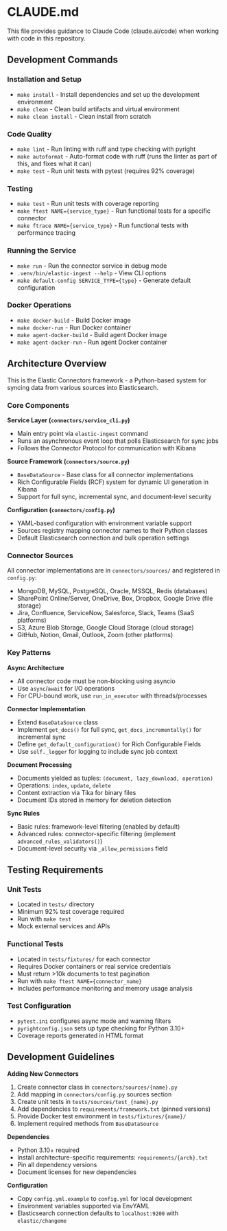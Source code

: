 # CLAUDE.md

This file provides guidance to Claude Code (claude.ai/code) when working with code in this repository.

## Development Commands

### Installation and Setup
- `make install` - Install dependencies and set up the development environment
- `make clean` - Clean build artifacts and virtual environment
- `make clean install` - Clean install from scratch

### Code Quality
- `make lint` - Run linting with ruff and type checking with pyright
- `make autoformat` - Auto-format code with ruff (runs the linter as part of this, and fixes what it can)
- `make test` - Run unit tests with pytest (requires 92% coverage)

### Testing
- `make test` - Run unit tests with coverage reporting
- `make ftest NAME={service_type}` - Run functional tests for a specific connector
- `make ftrace NAME={service_type}` - Run functional tests with performance tracing

### Running the Service
- `make run` - Run the connector service in debug mode
- `.venv/bin/elastic-ingest --help` - View CLI options
- `make default-config SERVICE_TYPE={type}` - Generate default configuration

### Docker Operations
- `make docker-build` - Build Docker image
- `make docker-run` - Run Docker container
- `make agent-docker-build` - Build agent Docker image
- `make agent-docker-run` - Run agent Docker container

## Architecture Overview

This is the Elastic Connectors framework - a Python-based system for syncing data from various sources into Elasticsearch.

### Core Components

**Service Layer (`connectors/service_cli.py`)**
- Main entry point via `elastic-ingest` command
- Runs an asynchronous event loop that polls Elasticsearch for sync jobs
- Follows the Connector Protocol for communication with Kibana

**Source Framework (`connectors/source.py`)**
- `BaseDataSource` - Base class for all connector implementations
- Rich Configurable Fields (RCF) system for dynamic UI generation in Kibana
- Support for full sync, incremental sync, and document-level security

**Configuration (`connectors/config.py`)**
- YAML-based configuration with environment variable support
- Sources registry mapping connector names to their Python classes
- Default Elasticsearch connection and bulk operation settings

### Connector Sources

All connector implementations are in `connectors/sources/` and registered in `config.py`:
- MongoDB, MySQL, PostgreSQL, Oracle, MSSQL, Redis (databases)
- SharePoint Online/Server, OneDrive, Box, Dropbox, Google Drive (file storage)
- Jira, Confluence, ServiceNow, Salesforce, Slack, Teams (SaaS platforms)
- S3, Azure Blob Storage, Google Cloud Storage (cloud storage)
- GitHub, Notion, Gmail, Outlook, Zoom (other platforms)

### Key Patterns

**Async Architecture**
- All connector code must be non-blocking using asyncio
- Use `async`/`await` for I/O operations
- For CPU-bound work, use `run_in_executor` with threads/processes

**Connector Implementation**
- Extend `BaseDataSource` class
- Implement `get_docs()` for full sync, `get_docs_incrementally()` for incremental sync
- Define `get_default_configuration()` for Rich Configurable Fields
- Use `self._logger` for logging to include sync job context

**Document Processing**
- Documents yielded as tuples: `(document, lazy_download, operation)`
- Operations: `index`, `update`, `delete`
- Content extraction via Tika for binary files
- Document IDs stored in memory for deletion detection

**Sync Rules**
- Basic rules: framework-level filtering (enabled by default)
- Advanced rules: connector-specific filtering (implement `advanced_rules_validators()`)
- Document-level security via `_allow_permissions` field

## Testing Requirements

### Unit Tests
- Located in `tests/` directory
- Minimum 92% test coverage required
- Run with `make test`
- Mock external services and APIs

### Functional Tests  
- Located in `tests/fixtures/` for each connector
- Requires Docker containers or real service credentials
- Must return >10k documents to test pagination
- Run with `make ftest NAME={connector_name}`
- Includes performance monitoring and memory usage analysis

### Test Configuration
- `pytest.ini` configures async mode and warning filters
- `pyrightconfig.json` sets up type checking for Python 3.10+
- Coverage reports generated in HTML format

## Development Guidelines

**Adding New Connectors**
1. Create connector class in `connectors/sources/{name}.py`
2. Add mapping in `connectors/config.py` sources section  
3. Create unit tests in `tests/sources/test_{name}.py`
4. Add dependencies to `requirements/framework.txt` (pinned versions)
5. Provide Docker test environment in `tests/fixtures/{name}/`
6. Implement required methods from `BaseDataSource`

**Dependencies**
- Python 3.10+ required
- Install architecture-specific requirements: `requirements/{arch}.txt`
- Pin all dependency versions
- Document licenses for new dependencies

**Configuration**
- Copy `config.yml.example` to `config.yml` for local development
- Environment variables supported via EnvYAML
- Elasticsearch connection defaults to `localhost:9200` with `elastic/changeme`